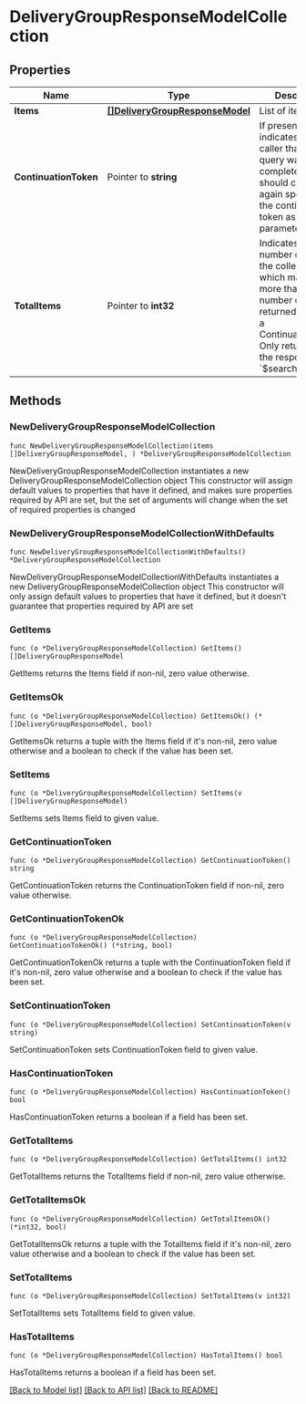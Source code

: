 # DeliveryGroupResponseModelCollection

## Properties

Name | Type | Description | Notes
------------ | ------------- | ------------- | -------------
**Items** | [**[]DeliveryGroupResponseModel**](DeliveryGroupResponseModel.md) | List of items. | 
**ContinuationToken** | Pointer to **string** | If present, indicates to the caller that the query was not complete, and they should call the API again specifying the continuation token as a query parameter. | [optional] 
**TotalItems** | Pointer to **int32** | Indicates the total number of items in the collection, which may be more than the number of Items returned, if there is a ContinuationToken.  Only returned in the response to &#x60;$search&#x60; APIs. | [optional] 

## Methods

### NewDeliveryGroupResponseModelCollection

`func NewDeliveryGroupResponseModelCollection(items []DeliveryGroupResponseModel, ) *DeliveryGroupResponseModelCollection`

NewDeliveryGroupResponseModelCollection instantiates a new DeliveryGroupResponseModelCollection object
This constructor will assign default values to properties that have it defined,
and makes sure properties required by API are set, but the set of arguments
will change when the set of required properties is changed

### NewDeliveryGroupResponseModelCollectionWithDefaults

`func NewDeliveryGroupResponseModelCollectionWithDefaults() *DeliveryGroupResponseModelCollection`

NewDeliveryGroupResponseModelCollectionWithDefaults instantiates a new DeliveryGroupResponseModelCollection object
This constructor will only assign default values to properties that have it defined,
but it doesn't guarantee that properties required by API are set

### GetItems

`func (o *DeliveryGroupResponseModelCollection) GetItems() []DeliveryGroupResponseModel`

GetItems returns the Items field if non-nil, zero value otherwise.

### GetItemsOk

`func (o *DeliveryGroupResponseModelCollection) GetItemsOk() (*[]DeliveryGroupResponseModel, bool)`

GetItemsOk returns a tuple with the Items field if it's non-nil, zero value otherwise
and a boolean to check if the value has been set.

### SetItems

`func (o *DeliveryGroupResponseModelCollection) SetItems(v []DeliveryGroupResponseModel)`

SetItems sets Items field to given value.


### GetContinuationToken

`func (o *DeliveryGroupResponseModelCollection) GetContinuationToken() string`

GetContinuationToken returns the ContinuationToken field if non-nil, zero value otherwise.

### GetContinuationTokenOk

`func (o *DeliveryGroupResponseModelCollection) GetContinuationTokenOk() (*string, bool)`

GetContinuationTokenOk returns a tuple with the ContinuationToken field if it's non-nil, zero value otherwise
and a boolean to check if the value has been set.

### SetContinuationToken

`func (o *DeliveryGroupResponseModelCollection) SetContinuationToken(v string)`

SetContinuationToken sets ContinuationToken field to given value.

### HasContinuationToken

`func (o *DeliveryGroupResponseModelCollection) HasContinuationToken() bool`

HasContinuationToken returns a boolean if a field has been set.

### GetTotalItems

`func (o *DeliveryGroupResponseModelCollection) GetTotalItems() int32`

GetTotalItems returns the TotalItems field if non-nil, zero value otherwise.

### GetTotalItemsOk

`func (o *DeliveryGroupResponseModelCollection) GetTotalItemsOk() (*int32, bool)`

GetTotalItemsOk returns a tuple with the TotalItems field if it's non-nil, zero value otherwise
and a boolean to check if the value has been set.

### SetTotalItems

`func (o *DeliveryGroupResponseModelCollection) SetTotalItems(v int32)`

SetTotalItems sets TotalItems field to given value.

### HasTotalItems

`func (o *DeliveryGroupResponseModelCollection) HasTotalItems() bool`

HasTotalItems returns a boolean if a field has been set.


[[Back to Model list]](../README.md#documentation-for-models) [[Back to API list]](../README.md#documentation-for-api-endpoints) [[Back to README]](../README.md)


